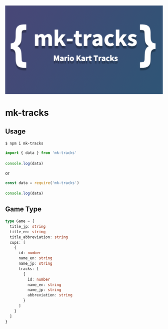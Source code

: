 ![](./og-image.png)

# mk-tracks

## Usage

```
$ npm i mk-tracks
```

```js
import { data } from 'mk-tracks'

console.log(data)
```

or 

```js
const data = require('mk-tracks')

console.log(data)
```

## Game Type

```ts
type Game = {
  title_jp: string
  title_en: string
  title_abbreviation: string
  cups: [
    {
      id: number
      name_en: string
      name_jp: string
      tracks: [
        {
          id: number
          name_en: string
          name_jp: string
          abbreviation: string
        }
      ]
    }
  ]
}
```
